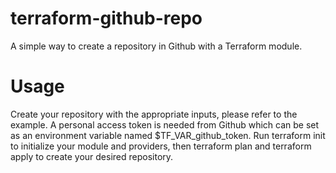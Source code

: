 # terraform-github-repo
A simple way to create a repository in Github with a Terraform module.
# Usage
Create your repository with the appropriate inputs, please refer to the example. A personal access token is needed from Github which can be set as an environment variable named $TF_VAR_github_token. Run terraform init to initialize your module and providers, then terraform plan and terraform apply to create your desired repository.
